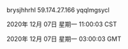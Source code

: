 brysjhhrhl 59.174.27.166 yqqlmgsycl

2020年 12月 07日 星期一 11:00:03 CST

2020年 12月 07日 星期一 03:00:03 GMT

